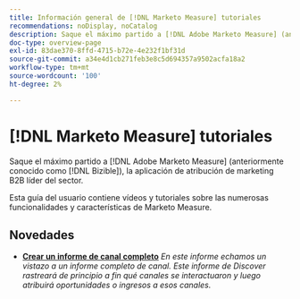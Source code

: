 ```yaml
---
title: Información general de [!DNL Marketo Measure] tutoriales
recommendations: noDisplay, noCatalog
description: Saque el máximo partido a [!DNL Adobe Marketo Measure] (anteriormente conocido como [!DNL Bizible]), la aplicación de atribución de marketing B2B líder del sector.
doc-type: overview-page
exl-id: 83dae370-8ffd-4715-b72e-4e232f1bf31d
source-git-commit: a34e4d1cb271feb3e8c5d694357a9502acfa18a2
workflow-type: tm+mt
source-wordcount: '100'
ht-degree: 2%

---
```


# [!DNL Marketo Measure] tutoriales

Saque el máximo partido a [!DNL Adobe Marketo Measure] (anteriormente conocido como [!DNL Bizible]), la aplicación de atribución de marketing B2B líder del sector.

Esta guía del usuario contiene vídeos y tutoriales sobre las numerosas funcionalidades y características de Marketo Measure.

<div id="whats-new-section">

## Novedades

* **[Crear un informe de canal completo](https://experienceleague.adobe.com/docs/marketo-measure-learn/tutorials/marketo-measure-discover/build-a-full-funnel-report-pt3.html)**
  *En este informe echamos un vistazo a un informe completo de canal. Este informe de Discover rastreará de principio a fin qué canales se interactuaron y luego atribuirá oportunidades o ingresos a esos canales.*

</div>   
<div id="recs-overview-body-1"></div>
<div id="recs-overview-body-2"></div>
<div id="recs-overview-body-3"></div>
<div id="recs-overview-body-4"></div>
<div id="recs-overview-body-5"></div>
<div id="recs-overview-body-6"></div>
